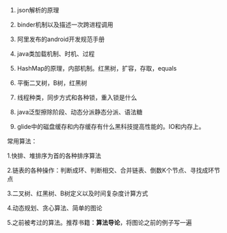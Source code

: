 1. json解析的原理
2. binder机制以及描述一次跨进程调用
3. 阿里发布的android开发规范手册
4. java类加载机制、时机、过程
5. HashMap的原理，内部机制。红黑树，扩容，存取，equals
6. 平衡二叉树，B树，红黑树
7. 线程种类，同步方式和各种锁，重入锁是什么

8. java泛型擦除阶段、动态分派静态分派、语法糖

9. glide中的磁盘缓存和内存缓存有什么黑科技提高性能的。IO和内存上。

常用算法：

1.快排、堆排序为首的各种排序算法

2.链表的各种操作：判断成环、判断相交、合并链表、倒数K个节点、寻找成环节点

3.二叉树、红黑树、B树定义以及时间复杂度计算方式

4.动态规划、贪心算法、简单的图论

5.之前被考过的算法。推荐书籍：**算法导论**，将图论之前的例子写一遍

